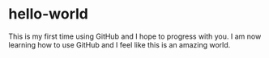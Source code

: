 # hello-world
This is my first time using GitHub and I hope to progress with you.
I am now learning how to use GitHub and I feel like this is an amazing world.
